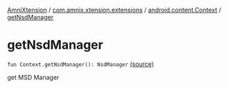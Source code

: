 [AmniXtension](../../index.md) / [com.amnix.xtension.extensions](../index.md) / [android.content.Context](index.md) / [getNsdManager](./get-nsd-manager.md)

# getNsdManager

`fun Context.getNsdManager(): NsdManager` [(source)](https://github.com/AmniX/AmniXTension/tree/master/AmniXtension/src/main/java/com/amnix/xtension/extensions/ContextExtension.kt#L649)

get MSD Manager

